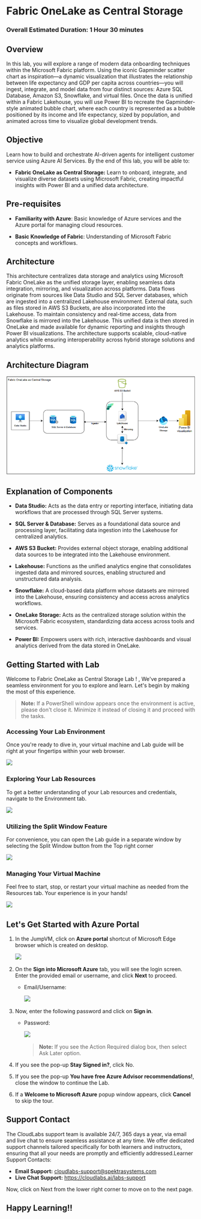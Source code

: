 # Fabric OneLake as Central Storage

### Overall Estimated Duration: 1 Hour 30 minutes

## Overview

In this lab, you will explore a range of modern data onboarding techniques within the Microsoft Fabric platform. Using the iconic Gapminder scatter chart as inspiration—a dynamic visualization that illustrates the relationship between life expectancy and GDP per capita across countries—you will ingest, integrate, and model data from four distinct sources: Azure SQL Database, Amazon S3, Snowflake, and virtual files. Once the data is unified within a Fabric Lakehouse, you will use Power BI to recreate the Gapminder-style animated bubble chart, where each country is represented as a bubble positioned by its income and life expectancy, sized by population, and animated across time to visualize global development trends.

## Objective

Learn how to build and orchestrate AI-driven agents for intelligent customer service using Azure AI Services. By the end of this lab, you will be able to:

- **Fabric OneLake as Central Storage:** Learn to onboard, integrate, and visualize diverse datasets using Microsoft Fabric, creating impactful insights with Power BI and a unified data architecture.

## Pre-requisites

- **Familiarity with Azure**: Basic knowledge of Azure services and the Azure portal for managing cloud resources.

- **Basic Knowledge of Fabric**: Understanding of Microsoft Fabric concepts and workflows.

## Architecture

This architecture centralizes data storage and analytics using Microsoft Fabric OneLake as the unified storage layer, enabling seamless data integration, mirroring, and visualization across platforms. Data flows originate from sources like Data Studio and SQL Server databases, which are ingested into a centralized Lakehouse environment. External data, such as files stored in AWS S3 Buckets, are also incorporated into the Lakehouse. To maintain consistency and real-time access, data from Snowflake is mirrored into the Lakehouse. This unified data is then stored in OneLake and made available for dynamic reporting and insights through Power BI visualizations. The architecture supports scalable, cloud-native analytics while ensuring interoperability across hybrid storage solutions and analytics platforms.

## Architecture Diagram

![](../media/arch.png)

## Explanation of Components

- **Data Studio:** Acts as the data entry or reporting interface, initiating data workflows that are processed through SQL Server systems.

- **SQL Server & Database:** Serves as a foundational data source and processing layer, facilitating data ingestion into the Lakehouse for centralized analytics.

- **AWS S3 Bucket:** Provides external object storage, enabling additional data sources to be integrated into the Lakehouse environment.

- **Lakehouse:** Functions as the unified analytics engine that consolidates ingested data and mirrored sources, enabling structured and unstructured data analysis.

- **Snowflake:** A cloud-based data platform whose datasets are mirrored into the Lakehouse, ensuring consistency and access across analytics workflows.

- **OneLake Storage:** Acts as the centralized storage solution within the Microsoft Fabric ecosystem, standardizing data access across tools and services.

- **Power BI:** Empowers users with rich, interactive dashboards and visual analytics derived from the data stored in OneLake.

## Getting Started with Lab

Welcome to Fabric OneLake as Central Storage Lab ! , We've prepared a seamless environment for you to explore and learn. Let's begin by making the most of this experience.

>**Note:** If a PowerShell window appears once the environment is active, please don't close it. Minimize it instead of closing it and proceed with the tasks.

### Accessing Your Lab Environment

Once you're ready to dive in, your virtual machine and Lab guide will be right at your fingertips within your web browser.

![](./media/gs-1n.png)

### Exploring Your Lab Resources

To get a better understanding of your Lab resources and credentials, navigate to the Environment tab.

![](./media/gs-2n.png)

### Utilizing the Split Window Feature

For convenience, you can open the Lab guide in a separate window by selecting the Split Window button from the Top right corner

![](./media/gs-3n.png)

### Managing Your Virtual Machine

Feel free to start, stop, or restart your virtual machine as needed from the Resources tab. Your experience is in your hands!

![](./media/gs-4n.png)

## Let's Get Started with Azure Portal

1. In the JumpVM, click on **Azure portal** shortcut of Microsoft Edge browser which is created on desktop.

   ![](./media/gs-5n.png)

1. On the **Sign into Microsoft Azure** tab, you will see the login screen. Enter the provided email or username, and click **Next** to proceed.

   - Email/Username: <inject key="AzureAdUserEmail"></inject>

     ![](./media/gs-6n.png)

1. Now, enter the following password and click on **Sign in**.

   - Password: <inject key="AzureAdUserPassword"></inject>

     ![](./media/gs-7n.png)

     >**Note:** If you see the Action Required dialog box, then select Ask Later option.
     
1. If you see the pop-up **Stay Signed in?**, click No.

1. If you see the pop-up **You have free Azure Advisor recommendations!**, close the window to continue the Lab.

1. If a **Welcome to Microsoft Azure** popup window appears, click **Cancel** to skip the tour.

## Support Contact

The CloudLabs support team is available 24/7, 365 days a year, via email and live chat to ensure seamless assistance at any time. We offer dedicated support channels tailored specifically for both learners and instructors, ensuring that all your needs are promptly and efficiently addressed.Learner Support Contacts:

- **Email Support:** cloudlabs-support@spektrasystems.com
- **Live Chat Support:** https://cloudlabs.ai/labs-support

Now, click on Next from the lower right corner to move on to the next page.

## Happy Learning!!